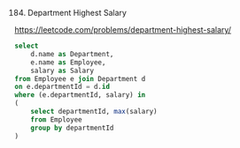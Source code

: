 184. Department Highest Salary

https://leetcode.com/problems/department-highest-salary/

```SQL
select
    d.name as Department,
    e.name as Employee,
    salary as Salary
from Employee e join Department d
on e.departmentId = d.id
where (e.departmentId, salary) in
(
    select departmentId, max(salary)
    from Employee
    group by departmentId
)
```